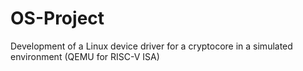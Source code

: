 # OS-Project
 Development of a Linux device driver for a cryptocore in a simulated environment (QEMU for RISC-V ISA)

